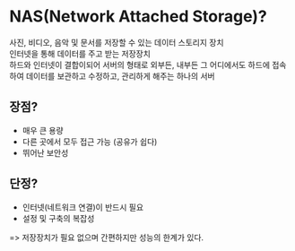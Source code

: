 # NAS(Network Attached Storage)?
사진, 비디오, 음악 및 문서를 저장할 수 있는 데이터 스토리지 장치  
인터넷을 통해 데이터를 주고 받는 저장장치  
하드와 인터넷이 결합이되어 서버의 형태로 외부든, 내부든 그 어디에서도 하드에 접속하여 데이터를 보관하고 수정하고, 관리하게 해주는 하나의 서버   

## 장점?
- 매우 큰 용량
- 다른 곳에서 모두 접근 가능 (공유가 쉽다)
- 뛰어난 보안성

## 단정?
- 인터넷(네트워크 연결)이 반드시 필요
- 설정 및 구축의 복잡성
  
=> 저장장치가 필요 없으며 간편하지만 성능의 한계가 있다.
